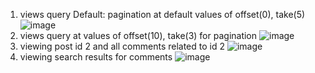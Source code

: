 1. views query Default: pagination at default values of offset(0), take(5)
![image](https://user-images.githubusercontent.com/52366079/182745013-09cbc4a2-9a72-477f-aae5-d28dc4795646.png)
2. views query at values of offset(10), take(3) for pagination
![image](https://user-images.githubusercontent.com/52366079/182745151-232784cf-796a-49a3-a387-81664a5cd7f6.png)
3. viewing post id 2 and all comments related to id 2
![image](https://user-images.githubusercontent.com/52366079/182745344-3ef94209-8a48-4ae8-a146-300591707f61.png)
4. viewing search results for comments
![image](https://user-images.githubusercontent.com/52366079/182745438-456e7971-1d41-4401-8c7e-e85a7b85a1c4.png)



